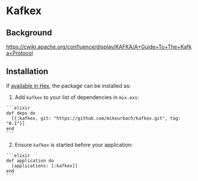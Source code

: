 # Kafkex

## Background

https://cwiki.apache.org/confluence/display/KAFKA/A+Guide+To+The+Kafka+Protocol

## Installation

If [available in Hex](https://hex.pm/docs/publish), the package can be installed as:

  1. Add `kafkex` to your list of dependencies in `mix.exs`:

    ```elixir
    def deps do
      [{:kafkex, git: "https://github.com/mikeurbach/kafkex.git", tag: "0.1"}]
    end
    ```

  2. Ensure `kafkex` is started before your application:

    ```elixir
    def application do
      [applications: [:kafkex]]
    end
    ```

